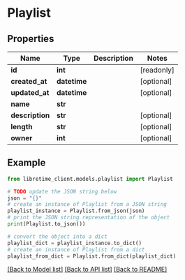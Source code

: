 # Playlist


## Properties

Name | Type | Description | Notes
------------ | ------------- | ------------- | -------------
**id** | **int** |  | [readonly] 
**created_at** | **datetime** |  | [optional] 
**updated_at** | **datetime** |  | [optional] 
**name** | **str** |  | 
**description** | **str** |  | [optional] 
**length** | **str** |  | [optional] 
**owner** | **int** |  | [optional] 

## Example

```python
from libretime_client.models.playlist import Playlist

# TODO update the JSON string below
json = "{}"
# create an instance of Playlist from a JSON string
playlist_instance = Playlist.from_json(json)
# print the JSON string representation of the object
print(Playlist.to_json())

# convert the object into a dict
playlist_dict = playlist_instance.to_dict()
# create an instance of Playlist from a dict
playlist_from_dict = Playlist.from_dict(playlist_dict)
```
[[Back to Model list]](../README.md#documentation-for-models) [[Back to API list]](../README.md#documentation-for-api-endpoints) [[Back to README]](../README.md)


